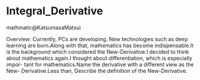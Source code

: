 # Integral_Derivative
mathmatic@KatsumasaMatsui

Overview: Currently, PCs are developing. New technologies such as deep learning are born.Along with that, mathematics has become indispensable.It is the background which considered the New-Derivative.I decided to think about mathematics again.I thought about differentiation, which is especially impor- tant for mathematics.Name the derivative with a different view as the New- Derivative.Less than, Describe the definition of the New-Derivative.
